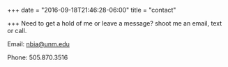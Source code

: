 +++
date = "2016-09-18T21:46:28-06:00"
title = "contact"

+++
Need to get a hold of me or leave a message? shoot me an email, text or call.

Email: nbia@unm.edu

Phone: 505.870.3516
